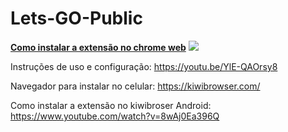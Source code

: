 # Lets-GO-Public

 [**Como instalar a extensão no chrome web**](https://youtu.be/4OOhMWpmyxw) [![](https://www.youtube.com/s/desktop/1422277c/img/favicon.ico)](https://youtu.be/4OOhMWpmyxw)

Instruções de uso e configuração: https://youtu.be/YlE-QAOrsy8

Navegador para instalar no celular: https://kiwibrowser.com/

Como instalar a extensão no kiwibroser Android: https://www.youtube.com/watch?v=8wAj0Ea396Q

